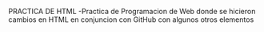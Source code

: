 PRACTICA DE HTML
-Practica de Programacion de Web donde se hicieron cambios en HTML en conjuncion con GitHub con algunos otros elementos
